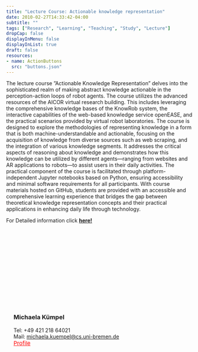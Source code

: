 ```yaml
---
title: "Lecture Course: Actionable knowledge representation"
date: 2010-02-27T14:33:42-04:00
subtitle: ""
tags: ["Research", "Learning", "Teaching", "Study", "Lecture"]
dropCap: false
displayInMenu: false
displayInList: true
draft: false
resources:
- name: ActionButtons
  src: "buttons.json"
---
```


The lecture course ”Actionable Knowledge Representation” delves into the
sophisticated realm of making abstract knowledge actionable in the perception-action
loops of robot agents. The course utilizes the advanced resources of the AICOR
virtual research building. This includes leveraging the comprehensive knowledge
bases of the KnowRob system, the interactive capabilities of the web-based knowledge
service openEASE, and the practical scenarios provided by virtual robot laboratories.
The course is designed to explore the methodologies of representing knowledge in a
form that is both machine-understandable and actionable, focusing on the acquisition
of knowledge from diverse sources such as web scraping, and the integration of
various knowledge segments. It addresses the critical aspects of reasoning about
knowledge and demonstrates how this knowledge can be utilized by different
agents—ranging from websites and AR applications to robots—to assist users in their
daily activities. The practical component of the course is facilitated through
platform-independent Jupyter notebooks based on Python, ensuring accessibility and
minimal software requirements for all participants. With course materials hosted on
GitHub, students are provided with an accessible and comprehensive learning
experience that bridges the gap between theoretical knowledge representation
concepts and their practical applications in enhancing daily life through technology.

<div class="hidde-after-preview">
  For Detailed information click
  <a class="btn btn-success" target="_blank" href="actionable-knowledge-representation"><b>here!</b></a>
</div>

<!--more-->

 <div class="main-well-flex-container" style="margin:20px;align-items: center;">

  <div style="flex:30%;">
      <img src="MichaelaKümpel.png" width="200" style="clip-path: circle(35%);">
  </div>

  <div style="flex:70%;">
    <h3>Michaela Kümpel</h3>
    Tel:     +49 421 218 64021 <br>
<!--    Fax:     +49 XXXXXXXXXX <br> -->
    Mail:    <a href="mailto:michaela.kuempel@cs.uni-bremen.de">michaela.kuempel@cs.uni-bremen.de</a> <br>
    <a style="color:red" href="https://ai.uni-bremen.de/team/michaela_kuempel">
      <span style="font-size: 15px;">Profile</span>
    </a>
  </div>

</div>

